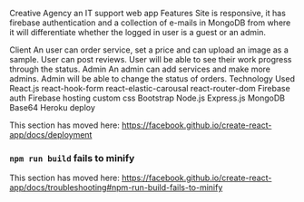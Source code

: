 Creative Agency an IT support web app
Features
Site is responsive, it has firebase authentication and a collection of e-mails in MongoDB from where it will differentiate whether the logged in user is a guest or an admin.

Client
An user can order service, set a price and can upload an image as a sample.
User can post reviews.
User will be able to see their work progress through the status.
Admin
An admin can add services and make more admins.
Admin will be able to change the status of orders.
Technology Used
React.js
react-hook-form
react-elastic-carousal
react-router-dom
Firebase auth
Firebase hosting
custom css
Bootstrap
Node.js
Express.js
MongoDB
Base64
Heroku deploy

This section has moved here: https://facebook.github.io/create-react-app/docs/deployment

### `npm run build` fails to minify

This section has moved here: https://facebook.github.io/create-react-app/docs/troubleshooting#npm-run-build-fails-to-minify
